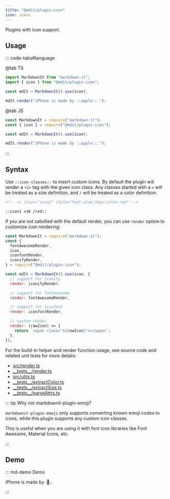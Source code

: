 ```yaml
---
title: "@mdit/plugin-icon"
icon: icons
---
```


Plugins with icon support.

<!-- more -->

## Usage

::: code-tabs#language

@tab TS

```ts
import MarkdownIt from "markdown-it";
import { icon } from "@mdit/plugin-icon";

const mdIt = MarkdownIt().use(icon);

mdIt.render("iPhone is made by ::apple::.");
```

@tab JS

```js
const MarkdownIt = require("markdown-it");
const { icon } = require("@mdit/plugin-icon");

const mdIt = MarkdownIt().use(icon);

mdIt.render("iPhone is made by ::apple::.");
```

:::

## Syntax

Use `::icon classes::` to insert custom icons. By default the plugin will render a `<i>` tag with the given icon class. Any classes started with a `=` will be treated as a size definition, and `/` will be treated as a color definition:

```md
<!-- <i class="icon1" style="font-size:16px;color:red" -->

::icon1 =16 /red::
```

If you are not satisfied with the default render, you can use `render` option to customize icon rendering:

```js
const MarkdownIt = require("markdown-it");
const {
  fontAwesomeRender,
  icon,
  iconfontRender,
  iconifyRender,
} = require("@mdit/plugin-icon");

const mdIt = MarkdownIt().use(icon, {
  // support for iconify
  render: iconifyRender,

  // support for fontawesome
  render: fontAwesomeRender,

  // support for iconfont
  render: iconfontRender,

  // custom render
  render: (rawIcon) => {
    return `<span class="${rawIcon}"></span>`;
  },
});
```

For the build-in helper and render function usage, see source code and related unit tests for more details:

- [src/render.ts](https://github.com/mdit-plugins/mdit-plugins/tree/main/packages/icon/src/render.ts)
- [\_\_tests\_\_/render.ts](https://github.com/mdit-plugins/mdit-plugins/tree/main/packages/icon/__tests__/render.ts)
- [src/utils.ts](https://github.com/mdit-plugins/mdit-plugins/tree/main/packages/icon/src/utils.ts)
- [\_\_tests\_\_/extractColor.ts](https://github.com/mdit-plugins/mdit-plugins/tree/main/packages/icon/__tests__/extractColor.ts)
- [\_\_tests\_\_/extractSize.ts](https://github.com/mdit-plugins/mdit-plugins/tree/main/packages/icon/__tests__/extractSize.ts)
- [\_\_tests\_\_/parseAttrs.ts](https://github.com/mdit-plugins/mdit-plugins/tree/main/packages/icon/__tests__/parseAttrs.ts)

::: tip Why not markdownit-plugin-emoji?

`markdownit-plugin-emoji` only supports converting known emoji codes to icons, while this plugin supports any custom icon classes.

This is useful when you are using it with font icon libraries like Font Awesome, Material Icons, etc.

:::

## Demo

::: md-demo Demo

iPhone is made by ::apple::.

:::
